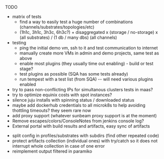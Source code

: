 
TODO

- matrix of tests
    - find a way to easily test a huge number of combinations (channels/substrates/topologies/etc)
    - (1h1c, 3h1c, 3h3c, 6h3c?) + disaggregated x (storage / no-storage) x (all substrates) / (1 db / many dbs) (all channels)
- testing
    - ping the initial demo vm, ssh to it and test communication to internet
    - manually create more VMs in admin and demo projects, same test as above
    - enable most plugins (they usually time out enabling) - build or test stage?
    - test plugins as possible (SQA has some tests already)
    - run tempest with a test list (from SQA) -- will need various plugins enabled
- try to pass non-conflicting IPs for simultanous clusters tests in maas?
- try to optimize equinix costs with spot instances?
- silence juju installs with spinning status / downloaded status
- maybe add dockerhub credentials to all microk8s to help avoiding thottling timeouts? they seem rare now
- add proxy support (whatever sunbeam proxy support is at the moment)
- Remove escapes/colors/ConsoleNotes from jenkins console log?
- External portal with build results and artifacts, easy sync of artifacts

+ split config in profiles/substrates with subdirs (find other repeated code)
+ protect artifacts collection (individual ones) with try/catch so it does not interrupt whole collection in case of one error
+ reimplement output filtered in paramiko
